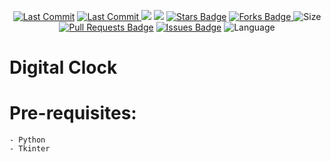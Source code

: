 <p align="center"> 
<a href="https://github.com/milaan9"><img src="https://img.shields.io/static/v1?logo=github&label=maintainer&message=milaan9&color=ff3300" alt="Last Commit"/></a> 
<a href="https://github.com/milaan9/91_Python_Mini_Projects/edit/main/002_Digital_Clock/graphs/commit-activity"><img src="https://img.shields.io/github/last-commit/milaan9/91_Python_Mini_Projects/edit/main/002_Digital_Clock.svg?colorB=ff8000&style=flat" alt="Last Commit"/> </a> 
<a href="https://github.com/milaan9/91_Python_Mini_Projects/edit/main/002_Digital_Clock/pulse" alt="Activity"><img src="https://img.shields.io/github/commit-activity/m/milaan9/91_Python_Mini_Projects/edit/main/002_Digital_Clock.svg?colorB=teal&style=flat" /></a> 
<a href="https://hits.seeyoufarm.com"><img src="https://hits.seeyoufarm.com/api/count/incr/badge.svg?url=https%3A%2F%2Fgithub.com%2Fmilaan9%2F91_Python_Mini_Projects/edit/main/002_Digital_Clock&count_bg=%231DC92C&title_bg=%23555555&icon=&icon_color=%23E7E7E7&title=views&edge_flat=false"/></a>
<a href="https://github.com/milaan9/91_Python_Mini_Projects/edit/main/002_Digital_Clock/stargazers"><img src="https://img.shields.io/github/stars/milaan9/91_Python_Mini_Projects/edit/main/002_Digital_Clock.svg?colorB=1a53ff" alt="Stars Badge"/></a>
<a href="https://github.com/milaan9/91_Python_Mini_Projects/edit/main/002_Digital_Clock/network/members"><img src="https://img.shields.io/github/forks/milaan9/91_Python_Mini_Projects/edit/main/002_Digital_Clock" alt="Forks Badge"/> </a>
<img src="https://img.shields.io/github/repo-size/milaan9/91_Python_Mini_Projects/edit/main/002_Digital_Clock.svg?colorB=CC66FF&style=flat" alt="Size"/>
<a href="https://github.com/milaan9/91_Python_Mini_Projects/edit/main/002_Digital_Clock/pulls"><img src="https://img.shields.io/github/issues-pr/milaan9/91_Python_Mini_Projects/edit/main/002_Digital_Clock.svg?colorB=yellow&style=flat" alt="Pull Requests Badge"/></a>
<a href="https://github.com/milaan9/91_Python_Mini_Projects/edit/main/002_Digital_Clock/issues"><img src="https://img.shields.io/github/issues/milaan9/91_Python_Mini_Projects/edit/main/002_Digital_Clock.svg?colorB=yellow&style=flat" alt="Issues Badge"/></a>
<img src="https://img.shields.io/github/languages/top/milaan9/91_Python_Mini_Projects/edit/main/002_Digital_Clock.svg?colorB=996600&style=flat" alt="Language"/> </a> 
</p> 
<!--<img src="https://badges.pufler.dev/contributors/milaan9/01_Python_Introduction?size=50&padding=5&bots=true" alt="milaan9"/>-->


# Digital Clock

Pre-requisites:
==========================
```
- Python
- Tkinter
```
